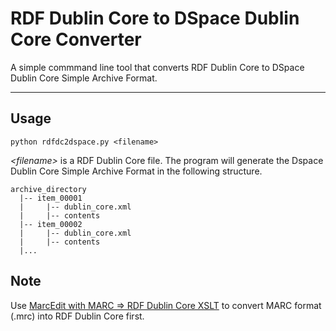 # RDF Dublin Core to DSpace Dublin Core Converter
A simple commmand line tool that converts RDF Dublin Core to DSpace Dublin Core Simple Archive Format.

---

## Usage
```
python rdfdc2dspace.py <filename>
```
*\<filename\>* is a RDF Dublin Core file.
The program will generate the Dspace Dublin Core Simple Archive Format in the following structure.
```
archive_directory
  |-- item_00001
  |     |-- dublin_core.xml
  |     |-- contents
  |-- item_00002
  |     |-- dublin_core.xml
  |     |-- contents
  |...
```

## Note
Use [MarcEdit with MARC => RDF Dublin Core XSLT](http://marcedit.reeset.net/downloads) to convert MARC format (.mrc) into RDF Dublin Core first. 

